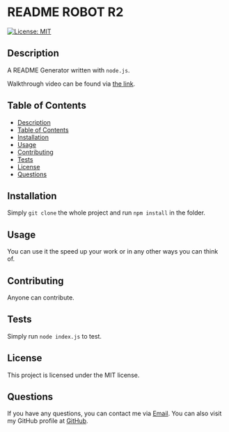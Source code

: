 # README ROBOT R2
    
[![License: MIT](https://img.shields.io/badge/License-MIT-yellow.svg)](https://opensource.org/licenses/MIT)

## Description

A README Generator written with `node.js`.

Walkthrough video can be found via [the link](https://drive.google.com/file/d/1EWxwdsg9NcBtrsrv-wg8k_01ziWHYfqk/view).

## Table of Contents

- [Description](#description)
- [Table of Contents](#table-of-contents)
- [Installation](#installation)
- [Usage](#usage)
- [Contributing](#contributing)
- [Tests](#tests)
- [License](#license)
- [Questions](#questions)

## Installation

Simply `git clone` the whole project and run `npm install` in the folder.

## Usage

You can use it the speed up your work or in any other ways you can think of.

## Contributing

Anyone can contribute.

## Tests

Simply run `node index.js` to test.

## License

This project is licensed under the MIT license.

## Questions

If you have any questions, you can contact me via [Email](ross4han@gmail.com). You can also visit my GitHub profile at [GitHub](https://github.com/dearbojack).
